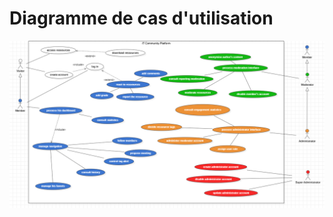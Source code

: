 # Diagramme de cas d'utilisation


<img src="../../../Assets/Images/use-case-diagramm-moderate-ressource.png" alt="Diagramme de cas d'utilisation" width="auto">